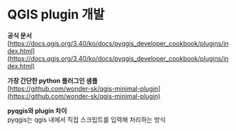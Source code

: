 # QGIS plugin 개발

**공식 문서**  
[https://docs.qgis.org/3.40/ko/docs/pyqgis_developer_cookbook/plugins/index.html](https://docs.qgis.org/3.40/ko/docs/pyqgis_developer_cookbook/plugins/index.html)

**가장 간단한 python 플러그인 샘플**  
[https://github.com/wonder-sk/qgis-minimal-plugin](https://github.com/wonder-sk/qgis-minimal-plugin)

**pyqgis와 plugin 차이**  
pyqgis는 qgis 내에서 직접 스크립트를 입력해 처리하는 방식